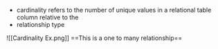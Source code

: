 - cardinality refers to the number of unique values in a relational table column relative to the
- relationship type

![[Cardinality Ex.png]]
==This is a one to many relationship==


